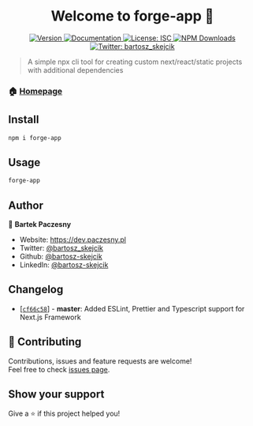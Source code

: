 <h1 align="center">Welcome to forge-app 👋</h1>
<p align="center">
  <a href="https://www.npmjs.com/package/forge-app" target="_blank">
    <img alt="Version" src="https://img.shields.io/npm/v/forge-app.svg">
  </a>
  <a href="https://github.com/bartosz-skejcik/forge-app" target="_blank">
    <img alt="Documentation" src="https://img.shields.io/badge/documentation-yes-brightgreen.svg" />
  </a>
  <a href="#" target="_blank">
    <img alt="License: ISC" src="https://img.shields.io/badge/License-ISC-yellow.svg" />
  </a>
  <a href="#" target="_blank">
    <img alt="NPM Downloads" src="https://img.shields.io/npm/dw/forge-app.svg" />
  </a>
  <a href="https://twitter.com/bartosz_skejcik" target="_blank">
    <img alt="Twitter: bartosz_skejcik" src="https://img.shields.io/twitter/follow/bartosz_skejcik.svg?style=social" />
  </a>
</p>

> A simple npx cli tool for creating custom next/react/static projects with additional dependencies

### 🏠 [Homepage](https://github.com/bartosz-skejcik/forge-app)

## Install

```sh
npm i forge-app
```

## Usage

```sh
forge-app
```

## Author

👤 **Bartek Paczesny**

-   Website: https://dev.paczesny.pl
-   Twitter: [@bartosz_skejcik](https://twitter.com/bartosz_skejcik)
-   Github: [@bartosz-skejcik](https://github.com/bartosz-skejcik)
-   LinkedIn: [@bartosz-skejcik](https://linkedin.com/in/bartosz-skejcik)

## Changelog

-   [[`cf66c58`](https://github.com/nodejs/io.js/commit/cf66c58)] -
    **master**: Added ESLint, Prettier and Typescript support for Next.js Framework

## 🤝 Contributing

Contributions, issues and feature requests are welcome!<br />Feel free to check [issues page](https://github.com/bartosz-skejcik/forge-app/issues).

## Show your support

Give a ⭐️ if this project helped you!
